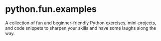 # python.fun.examples
A collection of fun and beginner-friendly Python exercises, mini-projects, and code snippets to sharpen your skills and have some laughs along the way.
